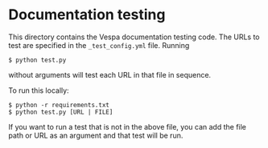 <!-- Copyright 2018 Yahoo Holdings. Licensed under the terms of the Apache 2.0 license. See LICENSE in the project root. -->

# Documentation testing

This directory contains the Vespa documentation testing code. The URLs to test
are specified in the `_test_config.yml` file. Running

    $ python test.py

without arguments will test each URL in that file in sequence.

To run this locally:

    $ python -r requirements.txt
    $ python test.py [URL | FILE]

If you want to run a test that is not in the above file, you can add the file
path or URL as an argument and that test will be run.

